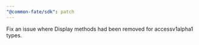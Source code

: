 ```yaml
---
"@common-fate/sdk": patch
---
```


Fix an issue where Display methods had been removed for accessv1alpha1 types.
